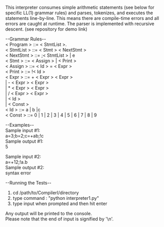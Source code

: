 This interpreter consumes simple arithmetic statements (see below for specific LL(1) grammar rules) and parses, tokenizes, and executes the statements line-by-line.  This means there are compile-time errors and all errors are caught at runtime.  The parser is implemented with recursive descent. (see repository for demo link)

--Grammar Rules--  
< Program >   ::= < StmtList >.  
< StmtList >  ::= < Stmt > < NextStmt >  
< NextStmt >  ::= ;< StmtList > | e  
< Stmt >      ::= < Assign > | < Print >  
< Assign >    ::= < Id > = < Expr >  
< Print >     ::= !< Id >  
< Expr >      ::= + < Expr > < Expr >  
              | - < Expr > < Expr >  
              | * < Expr > < Expr >  
              | / < Expr > < Expr >  
              | < Id >  
              | < Const >  
< Id >        ::= a | b |c  
< Const >     ::= 0 | 1 | 2 | 3 | 4 | 5 | 6 | 7 | 8 | 9  
  
  
--Examples--  
Sample input #1:  
a=3;b=2;c=+ab;!c  
Sample output #1:  
5  
  
Sample input #2:  
a=+12;!a.b  
Sample output #2:  
syntax error  
  
  
--Running the Tests--  
1) cd /path/to/CompilerI/directory  
2) type command : "python interpreter1.py"  
3) type input when prompted and then hit enter  

Any output will be printed to the console.  
Please note that the end of input is signified by '\n'.  
